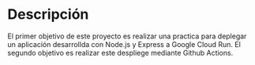 # Descripción
El primer objetivo de este proyecto es realizar una practica para deplegar un aplicación desarrollda con Node.js y Express  a Google Cloud Run. El segundo objetivo es realizar este despliege mediante Github Actions.
